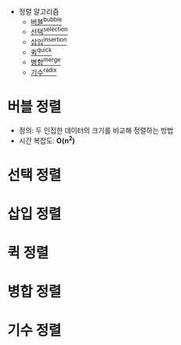 - 정렬 알고리즘
  - [버블<sup>bubble</sup>](#버블-정렬)
  - [선택<sup>selection</sup>](#선택-정렬)
  - [삽입<sup>insertion</sup>](#삽입-정렬)
  - [퀵<sup>quick</sup>](#퀵-정렬)
  - [병합<sup>merge</sup>](#병합-정렬)
  - [기수<sup>radix</sup>](#기수-정렬)

# 버블 정렬
- 정의: 두 인접한 데이터의 크기를 비교해 정렬하는 방법
- 시간 복잡도: **O(n<sup>2</sup>)**

# 선택 정렬
# 삽입 정렬
# 퀵 정렬
# 병합 정렬
# 기수 정렬
